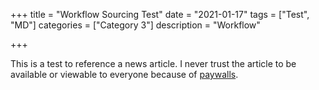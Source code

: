 +++
title = "Workflow Sourcing Test"
date = "2021-01-17"
tags = ["Test", "MD"]
categories = ["Category 3"]
description = "Workflow"

+++

This is a test to reference a news article. I never trust the article to be available or viewable to everyone because of [paywalls](https://github.com/OSINTELproject/Rblogdown/blob/main/archive/The%20case%20for%20more%20state%20spending%20on%20R&D.md). 